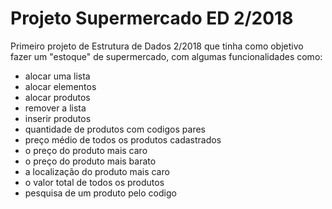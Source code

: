 # Projeto Supermercado ED 2/2018
Primeiro projeto de Estrutura de Dados 2/2018 que tinha como objetivo fazer um "estoque" de supermercado, com algumas funcionalidades como:
  - alocar uma lista
  - alocar elementos
  - alocar produtos
  - remover a lista
  - inserir produtos
  - quantidade de produtos com codigos pares
  - preço médio de todos os produtos cadastrados
  - o preço do produto mais caro
  - o preço do produto mais barato
  - a localização do produto mais caro
  - o valor total de todos os produtos
  - pesquisa de um produto pelo codigo
